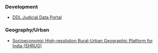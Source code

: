 







### Development

- [DDL Judicial Data Portal](http://www.devdatalab.org/judicial-data)

### Geography/Urban

- [Socioeconomic High-resolution Rural-Urban Geographic Platform for India (SHRUG)](http://www.devdatalab.org/shrug) 

